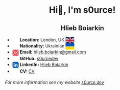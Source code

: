 # <center>Hi👋, I'm s0urce!</center>

## <center>Hlieb Boiarkin</center>
* <img src="./icons/location.svg" width=20px height=20px align=center> **Location:** London, UK <img src="./icons/uk.svg" height=20px align=center>
* <img src="./icons/nationality.svg" width=20px height=20px align=center> **Nationality:** Ukrainian <img src="./icons/ukraine.svg" height=20px align=center>
* <img src="./icons/email.svg" width=20px height=20px align=center> **Email:** <hlieb.boiarkin@gmail.com>
* <img src="./icons/github.svg" width=20px align=center> **GitHub:** [s0urcedev](https://github.com/s0urcedev)
* <img src="./icons/linkedin.svg" width=20px align=center> **LinkedIn:** [Hlieb Boiarkin](https://www.linkedin.com/in/hlieb-boiarkin/)
* <img src="./icons/cv.svg" width=20px align=center> **CV:** [CV](https://files.s0urce.dev/files/public/docs/Hlieb%20Boiarkin%20CV.pdf)

*For more information see my website [s0urce.dev](https://s0urce.dev)*
